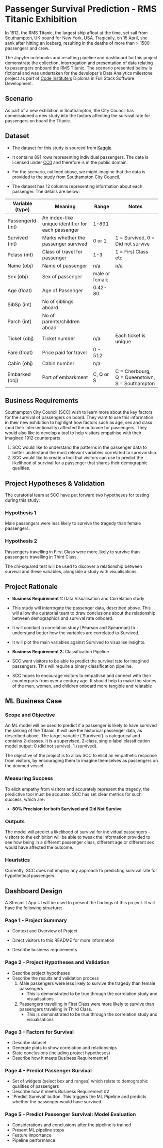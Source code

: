 # Passenger Survival Prediction - RMS Titanic Exhibition

In 1912, the RMS Titanic, the largest ship afloat at the time, set sail from Southampton, UK bound for New York, USA. Tragically, on 15 April, she sank after hitting an iceberg, resulting in the deaths of more than > 1500 passengers and crew.

The Jupyter notebooks and resulting pipeline and dashboard for this project demonstrate the collection, interrogation and presentation of data relating to passengers onboard the RMS Titanic. The scenario presented below is fictional and was undertaken for the developer's Data Analytics milestone project as part of [Code Institute's](https://codeinstitute.net/global/) Diploma in Full Stack Software Development.

## Scenario

As part of a new exhibition in Southampton, the City Council has commissioned a new study into the factors affecting the survival rate for passengers on board the Titanic.

## Dataset

- The dataset for this study is sourced from [Kaggle](https://www.kaggle.com/datasets/yasserh/titanic-dataset).

- It contains 891 rows representing individual passengers. The data is licensed under [CC0](https://creativecommons.org/publicdomain/zero/1.0/) and therefore is in the public domain.

- For the scenario, outlined above, we might imagine that the data is provided to the study from Southampton City Council.

- The dataset has 12 columns representing information about each passenger. The details are below:

| Variable (type)   | Meaning                                            | Range          | Notes                                          |
| ----------------- | -------------------------------------------------- | -------------- | ---------------------------------------------- |
| PassengerId (int) | An index-like unique identifier for each passenger | 1-891          |                                                |
| Survived (int)    | Marks whether the passenger survived               | 0 or 1         | 1 = Survived, 0 = Did not survive              |
| Pclass (int)      | Class of travel for passenger                      | 1-3            | 1 = First Class etc                            |
| Name (obj)        | Name of passenger                                  | n/a            | n/a                                            |
| Sex (obj)         | Sex of passenger                                   | male or female |                                                |
| Age (float)       | Age of Passenger                                   | 0.42-80        |                                                |
| SibSp (int)       | No of siblings aboard                              |                |                                                |
| Parch (int)       | No of parents/children aboad                       |                |                                                |
| Ticket (obj)      | Ticket number                                      | n/a            | Each ticket is unique                          |
| Fare (float)      | Price paid for travel                              | 0 - 512        |                                                |
| Cabin (obj)       | Cabin number                                       | n/a            |                                                |
| Embarked (obj)    | Port of embarkment                                 | C, Q or S      | C = Cherbourg, Q = Queenstown, S = Southampton |

## Business Requirements

Southampton City Council (SCC) wish to learn more about the key factors for the survival of passengers on board. They want to use this information in their new exhibition to highlight how factors such as age, sex and class (and their intersectionality) affected the outcome for passengers. They would also like to develop a tool to help visitors empathise with their imagined 1912 counterparts.

1. SCC would like to understand the patterns in the passenger data to better understand the most relevant variables correlated to survivorship.
2. SCC would like to create a tool that visitors can use to predict the likelihood of survival for a passenger that shares their demographic qualities.

## Project Hypotheses & Validation

The curatorial team at SCC have put forward two hypotheses for testing during this study:

### Hypothesis 1

Male passengers were less likely to survive the tragedy than female passengers.

### Hypothesis 2

Passengers travelling in First Class were more likely to survive than passengers travelling in Third Class.

The chi-squared test will be used to discover a relationship between survival and these variables, alongside a study with visualisations.

## Project Rationale

- **Business Requirement 1:** Data Visualisation and Correlation study

- This study will interrogate the passenger data, described above. This will allow the curatorial team to draw conclusions about the relationship between demographics and survival rate onboard.

- It will conduct a correlation study (Pearson and Spearman) to understand better how the variables are correlated to Survived.

- It will plot the main variables against Survived to visualise insights.

- **Business Requirement 2:** Classification Pipeline

- SCC want visitors to be able to predict the survival rate for imagined passengers. This will require a binary classification pipeline.

- SCC hopes to encourage visitors to empathise and connect with their counterparts from over a century ago. It should help to make the stories of the men, women, and children onboard more tangible and relatable

## ML Business Case

### Scope and Objective

An ML model will be used to predict if a passenger is likely to have survived the sinking of the Titanic. It will use the historical passenger data, as described above. The target variable ('Survived') is categorical and contains 2-classes. It is a supervised, 2-class, single-label classification model output: 0 (did not survive), 1 (survived).

The objective of the project is to allow SCC to elicit an empathetic response from visitors, by encouraging them to imagine themselves as passengers on the doomed vessel.

### Measuring Success

To elicit empathy from visitors and accurately represent the tragedy, the predictive tool must be accurate. SCC has set clear metrics for such success, which are:

- **80% Precision for both Survived and Did Not Survive**

### Outputs

The model will predict a likelihood of survival for individual passengers - visitors to the exhibition will be able to tweak the information provided to see how being in a different passenger class, different age or different sex would have affected the outcome.

### Heuristics

Currently, SCC does not employ any approach to predicting survival rate for hypothetical passengers.

## Dashboard Design

A Streamlit App UI will be used to present the findings of this project. It will have the following structure:

### Page 1 - Project Summary

- Context and Overview of Project

- Direct visitors to this README for more information

- Describe business requirements

### Page 2 - Project Hypotheses and Validation

- Describe project hypotheses
- Describe the results and validation process
  1.  Male passengers were less likely to survive the tragedy than female passengers
      - This is demonstrated to be true through the correlation study and visualisations.
  2.  Passengers travelling in First Class were more likely to survive than passengers travelling in Third Class.
      - This is demonstrated to be true through the correlation study and visualisations

### Page 3 - Factors for Survival

- Describe dataset
- Generate plots to show correlation and relationships
- State conclusions (including project hypotheses)
- Describe how it meets Business Requirement #1

### Page 4 - Predict Passenger Survival

- Set of widgets (select box and ranges) which relate to demographic qualities of passengers
- Describe how it meets Business Requirement #2
- 'Predict Survival' button. This triggers the ML Pipeline and predicts whether the passenger would have survived.

### Page 5 - Predict Passenger Survival: Model Evaluation

- Considerations and conclusions after the pipeline is trained
- Present ML pipeline steps
- Feature importance
- Pipeline performance
